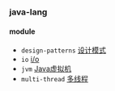 ### java-lang

#### module
* `design-patterns` [设计模式](./design-patterns/README.md)
* `io` [i/o](./io/README.md)
* `jvm` [Java虚拟机](./jvm/README.md)
* `multi-thread` [多线程](./multi-thread/README.md)